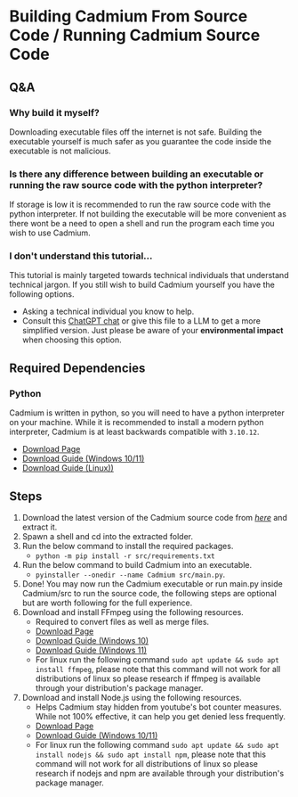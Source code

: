# Building Cadmium From Source Code / Running Cadmium Source Code

## Q&A

### Why build it myself?
Downloading executable files off the internet is not safe. Building the executable yourself is much safer as you guarantee the code inside the executable is not malicious.

### Is there any difference between building an executable or running the raw source code with the python interpreter?
If storage is low it is recommended to run the raw source code with the python interpreter. If not building the executable will be more convenient as there wont be a need to open a shell and run the program each time you wish to use Cadmium. 

### I don't understand this tutorial...
This tutorial is mainly targeted towards technical individuals that understand technical jargon. If you still wish to build Cadmium yourself you have the following options.

* Asking a technical individual you know to help.
* Consult this [ChatGPT chat](https://chatgpt.com/share/68bed80b-1958-8012-9c44-32852a2565f2) or give this file to a LLM to get a more simplified version. Just please be aware of your **environmental impact** when choosing this option.

## Required Dependencies

### Python
Cadmium is written in python, so you will need to have a python interpreter on your machine. While it is recommended to install a modern python interpreter, Cadmium is at least backwards compatible with `3.10.12`. 

* [Download Page](https://www.python.org/downloads/)
* [Download Guide (Windows 10/11)](https://www.youtube.com/watch?v=3JHlILId9-k)
* [Download Guide (Linux))](https://www.youtube.com/watch?v=3JHlILId9-k)

## Steps

1. Download the latest version of the Cadmium source code from [*here*](https://github.com/Jodenee/Cadmium/releases) and extract it.
2. Spawn a shell and cd into the extracted folder.
3. Run the below command to install the required packages.
    * `python -m pip install -r src/requirements.txt` 
4. Run the below command to build Cadmium into an executable.
    * `pyinstaller --onedir --name Cadmium src/main.py`.
5. Done! You may now run the Cadmium executable or run main.py inside Cadmium/src to run the source code, the following steps are optional but are worth following for the full experience.
6. Download and install FFmpeg using the following resources.
    * Required to convert files as well as merge files.
    * [Download Page](https://ffmpeg.org/download.html) 
    * [Download Guide (Windows 10)](https://www.youtube.com/watch?v=IECI72XEox0&ab_channel=TroubleChute)
    * [Download Guide (Windows 11)](https://www.youtube.com/watch?v=jZLqNocSQDM)
    * For linux run the following command `sudo apt update && sudo apt install ffmpeg`, please note that this command will not work for all distributions of linux so please research if ffmpeg is available through your distribution's package manager. 
7. Download and install Node.js using the following resources.
    * Helps Cadmium stay hidden from youtube's bot counter measures. While not 100% effective, it can help you get denied less frequently.
    * [Download Page](https://nodejs.org/) 
    * [Download Guide (Windows 10/11)](https://www.youtube.com/watch?v=LwM1dtTcSss)
    * For linux run the following command `sudo apt update && sudo apt install nodejs && sudo apt install npm`, please note that this command will not work for all distributions of linux so please research if nodejs and npm are available through your distribution's package manager. 
